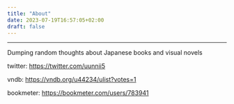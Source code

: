 ```yaml
---
title: "About"
date: 2023-07-19T16:57:05+02:00
draft: false
---
```


___

Dumping random thoughts about Japanese books and visual novels

twitter: https://twitter.com/uunnii5

vndb: https://vndb.org/u44234/ulist?votes=1

bookmeter: https://bookmeter.com/users/783941
